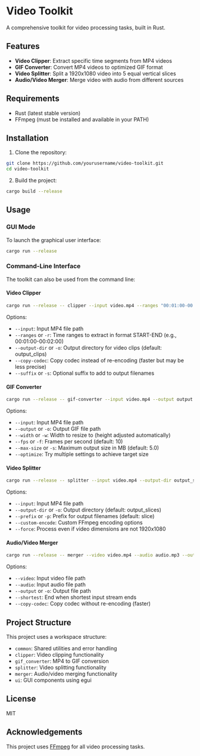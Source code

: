 # Video Toolkit

A comprehensive toolkit for video processing tasks, built in Rust.

## Features

- **Video Clipper**: Extract specific time segments from MP4 videos
- **GIF Converter**: Convert MP4 videos to optimized GIF format
- **Video Splitter**: Split a 1920x1080 video into 5 equal vertical slices
- **Audio/Video Merger**: Merge video with audio from different sources

## Requirements

- Rust (latest stable version)
- FFmpeg (must be installed and available in your PATH)

## Installation

1. Clone the repository:

```bash
git clone https://github.com/yourusername/video-toolkit.git
cd video-toolkit
```

2. Build the project:

```bash
cargo build --release
```

## Usage

### GUI Mode

To launch the graphical user interface:

```bash
cargo run --release
```

### Command-Line Interface

The toolkit can also be used from the command line:

#### Video Clipper

```bash
cargo run --release -- clipper --input video.mp4 --ranges "00:01:00-00:02:00" "00:05:30-00:06:15" --output-dir output_clips
```

Options:
- `--input`: Input MP4 file path
- `--ranges` or `-r`: Time ranges to extract in format START-END (e.g., 00:01:00-00:02:00)
- `--output-dir` or `-o`: Output directory for video clips (default: output_clips)
- `--copy-codec`: Copy codec instead of re-encoding (faster but may be less precise)
- `--suffix` or `-s`: Optional suffix to add to output filenames

#### GIF Converter

```bash
cargo run --release -- gif-converter --input video.mp4 --output output.gif --width 480 --fps 10
```

Options:
- `--input`: Input MP4 file path
- `--output` or `-o`: Output GIF file path
- `--width` or `-w`: Width to resize to (height adjusted automatically)
- `--fps` or `-f`: Frames per second (default: 10)
- `--max-size` or `-s`: Maximum output size in MB (default: 5.0)
- `--optimize`: Try multiple settings to achieve target size

#### Video Splitter

```bash
cargo run --release -- splitter --input video.mp4 --output-dir output_slices --prefix slice
```

Options:
- `--input`: Input MP4 file path
- `--output-dir` or `-o`: Output directory (default: output_slices)
- `--prefix` or `-p`: Prefix for output filenames (default: slice)
- `--custom-encode`: Custom FFmpeg encoding options
- `--force`: Process even if video dimensions are not 1920x1080

#### Audio/Video Merger

```bash
cargo run --release -- merger --video video.mp4 --audio audio.mp3 --output merged.mp4 --shortest --copy-codec
```

Options:
- `--video`: Input video file path
- `--audio`: Input audio file path
- `--output` or `-o`: Output file path
- `--shortest`: End when shortest input stream ends
- `--copy-codec`: Copy codec without re-encoding (faster)

## Project Structure

This project uses a workspace structure:

- `common`: Shared utilities and error handling
- `clipper`: Video clipping functionality
- `gif_converter`: MP4 to GIF conversion
- `splitter`: Video splitting functionality
- `merger`: Audio/video merging functionality
- `ui`: GUI components using egui

## License

MIT

## Acknowledgements

This project uses [FFmpeg](https://ffmpeg.org/) for all video processing tasks.